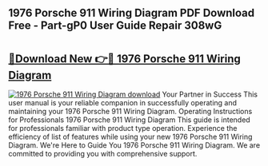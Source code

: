 ## 1976 Porsche 911 Wiring Diagram PDF Download Free - Part-gP0 User Guide Repair 308wG

# <h2><a href="http://dfk2fb4.blite.top/?on=1976+Porsche+911+Wiring+Diagram">🔗Download New 👉🔴 1976 Porsche 911 Wiring Diagram</a></h2>

[![1976 Porsche 911 Wiring Diagram download](https://i.imgur.com/lujVjoI.png)](http://dfk2fb4.blite.top/?on=1976+Porsche+911+Wiring+Diagram)
Your Partner in Success This user manual is your reliable companion in successfully operating and maintaining your 1976 Porsche 911 Wiring Diagram. Operating Instructions for Professionals 1976 Porsche 911 Wiring Diagram This guide is intended for professionals familiar with product type operation. Experience the efficiency of list of features while using your new 1976 Porsche 911 Wiring Diagram. We're Here to Guide You 1976 Porsche 911 Wiring Diagram. We are committed to providing you with comprehensive support.
